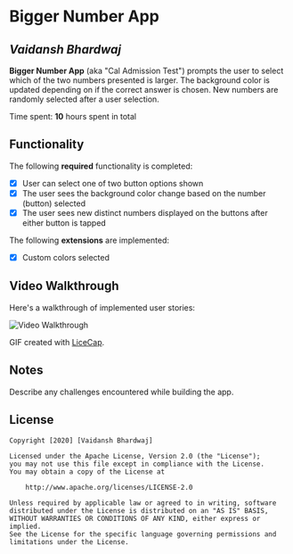# Bigger Number App

## *Vaidansh Bhardwaj*

**Bigger Number App** (aka "Cal Admission Test") prompts the user to select which of the two numbers presented is larger. The background color is updated depending on if the correct answer is chosen. New numbers are randomly selected after a user selection.

Time spent: **10** hours spent in total

## Functionality 

The following **required** functionality is completed:

* [x] User can select one of two button options shown 
* [x] The user sees the background color change based on the number (button) selected
* [x] The user sees new distinct numbers displayed on the buttons after either button is tapped

The following **extensions** are implemented:

* [x] Custom colors selected

## Video Walkthrough

Here's a walkthrough of implemented user stories:

<img src='http://i.imgur.com/link/to/your/gif/file.gif' title='Video Walkthrough' width='' alt='Video Walkthrough' />

GIF created with [LiceCap](http://www.cockos.com/licecap/).

## Notes

Describe any challenges encountered while building the app.

## License

    Copyright [2020] [Vaidansh Bhardwaj]

    Licensed under the Apache License, Version 2.0 (the "License");
    you may not use this file except in compliance with the License.
    You may obtain a copy of the License at

        http://www.apache.org/licenses/LICENSE-2.0

    Unless required by applicable law or agreed to in writing, software
    distributed under the License is distributed on an "AS IS" BASIS,
    WITHOUT WARRANTIES OR CONDITIONS OF ANY KIND, either express or implied.
    See the License for the specific language governing permissions and
    limitations under the License.